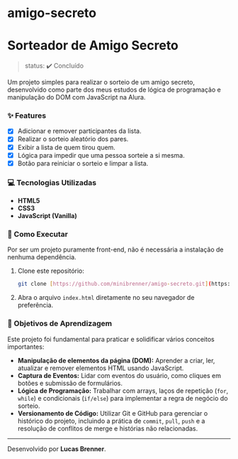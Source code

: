 # amigo-secreto
# Sorteador de Amigo Secreto

> status: ✔️ Concluído

Um projeto simples para realizar o sorteio de um amigo secreto, desenvolvido como parte dos meus estudos de lógica de programação e manipulação do DOM com JavaScript na Alura.

### ✨ Features

- [x] Adicionar e remover participantes da lista.
- [x] Realizar o sorteio aleatório dos pares.
- [x] Exibir a lista de quem tirou quem.
- [x] Lógica para impedir que uma pessoa sorteie a si mesma.
- [x] Botão para reiniciar o sorteio e limpar a lista.

### 💻 Tecnologias Utilizadas

* **HTML5**
* **CSS3**
* **JavaScript (Vanilla)**

### 🚀 Como Executar

Por ser um projeto puramente front-end, não é necessária a instalação de nenhuma dependência.

1.  Clone este repositório:
    ```bash
    git clone [https://github.com/minibrenner/amigo-secreto.git](https://github.com/minibrenner/amigo-secreto.git)
    ```
2.  Abra o arquivo `index.html` diretamente no seu navegador de preferência.

### 🎯 Objetivos de Aprendizagem

Este projeto foi fundamental para praticar e solidificar vários conceitos importantes:

- **Manipulação de elementos da página (DOM):** Aprender a criar, ler, atualizar e remover elementos HTML usando JavaScript.
- **Captura de Eventos:** Lidar com eventos do usuário, como cliques em botões e submissão de formulários.
- **Lógica de Programação:** Trabalhar com arrays, laços de repetição (`for`, `while`) e condicionais (`if/else`) para implementar a regra de negócio do sorteio.
- **Versionamento de Código:** Utilizar Git e GitHub para gerenciar o histórico do projeto, incluindo a prática de `commit`, `pull`, `push` e a resolução de conflitos de merge e histórias não relacionadas.

---

Desenvolvido por **Lucas Brenner**.
